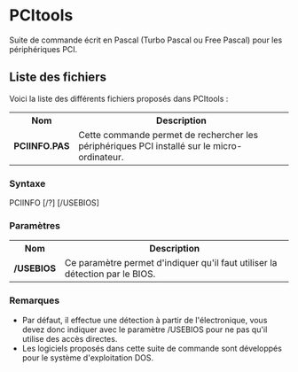 # PCItools
Suite de commande écrit en Pascal (Turbo Pascal ou Free Pascal) pour les périphériques PCI.

<h2>Liste des fichiers</h2>

Voici la liste des différents fichiers proposés dans PCItools :

<table>
		<tr>
			<th>Nom</th>
			<th>Description</th>	
		</tr>
		<tr>
			<td><b>PCIINFO.PAS</b></td>
			<td>Cette commande permet de rechercher les périphériques PCI installé sur le micro-ordinateur.</td>
		</tr>
</table>

<h3>Syntaxe</h3>

PCIINFO [/?] [/USEBIOS]

<h3>Paramètres</h3>

<table>
  <tr>
    <th>Nom</th>
    <th>Description</th>
  </tr>
  <tr>
    <td><b>/USEBIOS</b></td>
    <td>Ce paramètre permet d'indiquer qu'il faut utiliser la détection par le BIOS.</td>
  </tr>
</table>

<h3>Remarques</h3>

<ul>
	<li>Par défaut, il effectue une détection à partir de l'électronique, vous devez donc indiquer avec le paramètre /USEBIOS pour ne pas qu'il utilise des accès directes.</li>
	<li>Les logiciels proposés dans cette suite de commande sont développés pour le système d'exploitation DOS.</li>
</ul>

